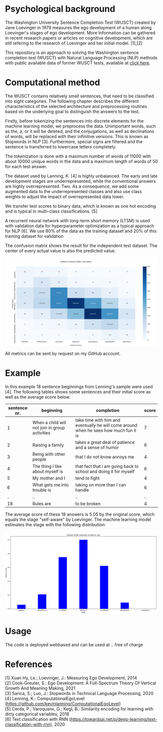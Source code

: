 # Psychological background

The Washington University Sentence Completion Test (WUSCT) created by Jane Loevinger in 1979 measures the ego development of a human along Loevinger's stages of ego development. More Information can be gathered in recent research papers or articles on cognitive development, which are still refering to the research of Loevinger and her initial model. [1],[2]

This repository is an approach to solving the Washington sentence completion test (WUSCT)
with Natural Language Processing (NLP) methods with public available data of former WUSCT tests, available at [click here](https://osf.io/jw7dy/). 

# Computational method

The WUSCT contains relatively small sentences, that need to be classified into 
eight categories. The following chapter describes the different characteristics of 
the selected architecture and preprocessing routines based on the underlying goal 
to distinguish the answers to the test. 

Firstly, before tokenizing the sentences into discrete elements for the machine
learning model, we preprocess the data. Unimportant words, such as the, a, or it will 
be deleted, and the conjugations, as well as declinations of words, will be replaced
with their infinitive versions. This is known as Stopwords in NLP [3].
Furthermore, special signs are filtered and the sentence is transferred to lowercase
letters completely.

The tokenization is done with a maximum number of words of 11000 with about 10000 
unique words in the data and a maximum length of words of 50 for each test answer.

The dataset used by Lanning, K. [4] is highly unbalanced. The early and late development 
stages are underrepresented, while the conventional answers are highly overrepresented. 
Two. As a consequence, we add some augmented data to the underrepresented classes and also 
use class weights to adjust the impact of overrepresented data lower.

We transfer test scores to binary data, which is known as one hot encoding and is typical 
in multi-class classifications. [5]

A recurrent neural network with long-term short memory (LTSM) is used with validation data
for hyperparameter optimization as a typical approach for NLP [6]. We use 80% of the data 
as the training dataset and 20% of this training dataset for validation

The confusion matrix shows the result for the independent test dataset. The center 
of every actual value is also the predicted value. 

![alt text](confusion.png "Title")

All metrics can be sent by request on my GitHub account.

# Example

In this example 18 sentence beginnings from Lenning's sample were used [4]. The following tables shows some sentences and their initial 
score as well as the average score below.

sentence nr. | beginning | completion | score
-------- | -------- | -------- | --------
1   | When a child will not join in group activities | take time with him and eventually he will come around when he sees how much fun it is | 7
2   | Raising a family   | takes a great deal of patience and a sense of humor | 6
3   | Being with other people | that I do not know annoys me | 4
4   | The thing I like about myself is   | that fact that i am going back to school and doing it for myself | 6
5   | My mother and I | tend to fight | 4
6   | What gets me into trouble is   | taking on more than I can handle | 6
..  | ..  | .. | ..
18   | Rules are  | to be broken | 4

The average score of these 18 answers is 5.05 by the original score, which equals the stage "self-aware" by Loevinger. 
The machine learning model estimates the stage with the following distribution:

![graph](barchart.png)

# Usage 

The code is deployed webbased and can be used at .. free of charge

# References 

[1] Xuan Hy, Le.; Loevinger, J.: Measuring Ego Development, 2014 <br>
[2] Cook-Greuter, S.: Ego Development: A Full-Spectrum Theory Of Vertical Growth And Meaning Making, 2021 <br>
[3] Sarica, S.; Luo, J.: Stopwords in Technical Language Processing, 2020 <br>
[4] Lenning, K.: ComputationalEgoLevel (https://github.com/kevinlanning/ComputationalEgoLevel) <br>
[5] Cerda, P.; Varoquanx, G.; Kegl, B.: Similarity encoding for learning with dirty categorical variables, 2018 <br>
[6] Text classification with RNN (https://towardsai.net/p/deep-learning/text-classification-with-rnn), 2020 <br>

